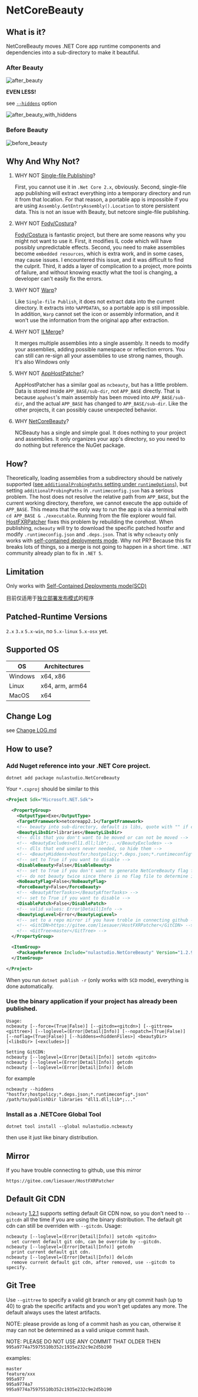 # NetCoreBeauty

## What is it?
NetCoreBeauty moves .NET Core app runtime components and dependencies into a sub-directory to make it beautiful.

### After Beauty
![after_beauty](after_beauty.png)

**EVEN LESS!**

see [`--hiddens`](#use-the-binary-application-if-your-project-has-already-been-published) option

![after_beauty_with_hiddens](after_beauty_with_hiddens.png)

### Before Beauty
![before_beauty](before_beauty.png)

## Why And Why Not?
1. WHY NOT [Single-file Publishing](https://docs.microsoft.com/en-us/dotnet/core/whats-new/dotnet-core-3-0#single-file-executables)?

   First, you cannot use it in `.Net Core 2.x`, obviously. Second, single-file app publishing will extract everything into a temporary directory and run it from that location. For that reason, a portable app is impossible if you are using `Assembly.GetEntryAssembly().Location` to store persistent data. This is not an issue with Beauty, but netcore single-file publishing.

2. WHY NOT [Fody/Costura](https://github.com/Fody/Costura)?

   [Fody/Costura](https://github.com/Fody/Costura) is fantastic project, but there are some reasons why you might not want to use it. First, it modifies IL code which will have possibly unpredictable effects. Second, you need to make assemblies become `embedded resources`, which is extra work, and in some cases, may cause issues. I encountered this issue, and it was difficult to find the culprit. Third, it adds a layer of complication to a project, more points of failure, and without knowing exactly what the tool is changing, a developer can't easily fix the errors.

3. WHY NOT [Warp](https://github.com/dgiagio/warp)?

   Like `Single-file Publish`, it does not extract data into the current directory. It extracts into `%APPDATA%`, so a portable app is still impossible. 
In addition, `Warp` cannot set the icon or assembly information, and it won't use the information from the original app after extraction.

4. WHY NOT [ILMerge](https://github.com/dotnet/ILMerge)?

   It merges multiple assemblies into a single assembly. It needs to modify your assemblies, adding possible namespace or reflection errors. You can still can re-sign all your assemblies to use strong names, though. It's also Windows only

5. WHY NOT [AppHostPatcher](https://github.com/0xd4d/dnSpy/tree/master/Build/AppHostPatcher)?

   AppHostPatcher has a similar goal as `ncbeauty`, but has a little problem. Data is stored inside `APP_BASE/sub-dir`, not `APP_BASE` directly. That is because `apphost`'s main assembly has been moved into `APP_BASE/sub-dir`, and the actual `APP_BASE` has changed to `APP_BASE/sub-dir`. Like the other projects, it can possibly cause unexpected behavior.

6. WHY [NetCoreBeauty](https://github.com/nulastudio/NetCoreBeauty)?

   NCBeauty has a single and simple goal. It does nothing to your project and assemblies. It only organizes your app's directory, so you need to do nothing but reference the NuGet package.

## How?
Theoretically, loading assemblies from a subdirectory should be natively supported ([see `additionalProbingPaths` setting under `runtimeOptions`](https://github.com/dotnet/toolset/blob/master/Documentation/specs/runtime-configuration-file.md#runtimeoptions-section-runtimeconfigjson)), but setting `additionalProbingPaths` in `.runtimeconfig.json` has a serious problem. The host does not resolve the relative path from `APP_BASE`, but the current working directory, therefore, we cannot execute the app outside of `APP_BASE`. This means that the only way to run the app is via a terminal with `cd APP_BASE & ./executable`. Running from the file explorer would fail. [HostFXRPatcher](https://github.com/nulastudio/HostFXRPatcher) fixes this problem by rebuilding the corehost. When publishing, `ncbeauty` will try to download the specific patched hostfxr and modify `.runtimeconfig.json` and `.deps.json`. That is why `ncbeauty` only works with [self-contained deployments mode](https://docs.microsoft.com/en-us/dotnet/core/deploying/#self-contained-deployments-scd). Why not PR? Because this fix breaks lots of things, so a merge is not going to happen in a short time. `.NET` community already plan to fix in `.NET 5`.

## Limitation
Only works with [Self-Contained Deployments mode(SCD)](https://docs.microsoft.com/en-us/dotnet/core/deploying/#self-contained-deployments-scd)

目前仅适用于[独立部署发布模式](https://docs.microsoft.com/zh-cn/dotnet/core/deploying/#self-contained-deployments-scd)的程序

## Patched-Runtime Versions
`2.x` `3.x` `5.x-win`, no `5.x-linux` `5.x-osx` yet.

## Supported OS
OS      | Architectures
--------|--------------
Windows | x64, x86
Linux   | x64, arm, arm64
MacOS   | x64

## Change Log
see [Change LOG.md](CHANGELOG.md)

## How to use?
### Add Nuget reference into your .NET Core project.
```
dotnet add package nulastudio.NetCoreBeauty
```
Your `*.csproj` should be similar to this
```xml
<Project Sdk="Microsoft.NET.Sdk">

  <PropertyGroup>
    <OutputType>Exe</OutputType>
    <TargetFramework>netcoreapp2.1</TargetFramework>
    <!-- beauty into sub-directory, default is libs, quote with "" if contains space  -->
    <BeautyLibsDir>libraries</BeautyLibsDir>
    <!-- dlls that you don't want to be moved or can not be moved -->
    <!-- <BeautyExcludes>dll1.dll;lib*;...</BeautyExcludes> -->
    <!-- dlls that end users never needed, so hide them -->
    <!-- <BeautyHiddens>hostfxr;hostpolicy;*.deps.json;*.runtimeconfig*.json</BeautyHiddens> -->
    <!-- set to True if you want to disable -->
    <DisableBeauty>False</DisableBeauty>
    <!-- set to True if you don't want to generate NetCoreBeauty flag file -->
    <!-- do not beauty twice since there is no flag file to determine if beauty already -->
    <NoBeautyFlag>False</NoBeautyFlag>
    <ForceBeauty>False</ForceBeauty>
    <!-- <BeautyAfterTasks></BeautyAfterTasks> -->
    <!-- set to True if you want to disable -->
    <DisablePatch>False</DisablePatch>
    <!-- valid values: Error|Detail|Info -->
    <BeautyLogLevel>Error</BeautyLogLevel>
    <!-- set to a repo mirror if you have troble in connecting github -->
    <!-- <GitCDN>https://gitee.com/liesauer/HostFXRPatcher</GitCDN> -->
    <!-- <GitTree>master</GitTree> -->
  </PropertyGroup>

  <ItemGroup>
    <PackageReference Include="nulastudio.NetCoreBeauty" Version="1.2.9.2" />
  </ItemGroup>

</Project>
```
When you run `dotnet publish -r` (only works with `SCD` mode), everything is done automatically.

### Use the binary application if your project has already been published.
```
Usage:
ncbeauty [--force=(True|False)] [--gitcdn=<gitcdn>] [--gittree=<gittree>] [--loglevel=(Error|Detail|Info)] [--nopatch=(True|False)] [--noflag=(True|False)] [--hiddens=<hiddenFiles>] <beautyDir> [<libsDir> [<excludes>]]

Setting GitCDN:
ncbeauty [--loglevel=(Error|Detail|Info)] setcdn <gitcdn>
ncbeauty [--loglevel=(Error|Detail|Info)] getcdn
ncbeauty [--loglevel=(Error|Detail|Info)] delcdn
```
for example
```
ncbeauty --hiddens "hostfxr;hostpolicy;*.deps.json;*.runtimeconfig*.json" /path/to/publishDir libraries "dll1.dll;lib*;..."
```

### Install as a .NETCore Global Tool
```
dotnet tool install --global nulastudio.ncbeauty
```
then use it just like binary distribution.

## Mirror
If you have trouble connecting to github, use this mirror
```
https://gitee.com/liesauer/HostFXRPatcher
```

## Default Git CDN
`ncbeauty` [1.2.1](https://github.com/nulastudio/NetCoreBeauty/releases/tag/v1.2.1) supports setting default Git CDN now, so you don't need to `--gitcdn` all the time if you are using the binary distribution. The default git cdn can still be overriden with `--gitcdn`.
Usage:
```
ncbeauty [--loglevel=(Error|Detail|Info)] setcdn <gitcdn>
  set current default git cdn, can be override by --gitcdn.
ncbeauty [--loglevel=(Error|Detail|Info)] getcdn
  print current default git cdn.
ncbeauty [--loglevel=(Error|Detail|Info)] delcdn
  remove current default git cdn, after removed, use --gitcdn to specify.
```

## Git Tree
Use `--gittree` to specify a valid git branch or any git commit hash (up to 40) to grab the specific artifacts and you won't get updates any more.
The default always uses the latest artifacts.

NOTE: please provide as long of a commit hash as you can, otherwise it may can not be determined as a valid unique commit hash.

NOTE: PLEASE DO NOT USE ANY COMMIT THAT OLDER THEN `995a9774a75975510b352c1935e232c9e2d5b190`

examples:
```
master
feature/xxx
995a977
995a9774a7
995a9774a75975510b352c1935e232c9e2d5b190
```

